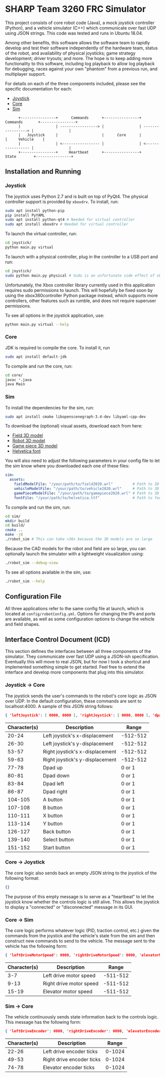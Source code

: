 # SHARP Team 3260 FRC Simulator #
This project consists of core robot code (Java), a mock joystick controller (Python), and a vehicle simulator (C++)
which communicate over fast UDP using JSON strings. This code was tested and runs in Ubuntu 18.04.

Among other benefits, this software allows the software team to rapidly develop and test their software independently of
the hardware team, status of the robot, and availability of physical joysticks; game strategy development; driver
tryouts; and more. The hope is to keep adding more functionality to this software, including log playback to allow log
playback for debugging, races against your own "phantom" from a previous run, and multiplayer support.

For details on each of the three components included, please see the specific documentation for each:
  - [Joystick](joystick/README.md)
  - [Core](core/README.md)
  - [Sim](sim/README.md)

```
      +----------------+      Commands      +----------------+     Commands       +----------------+
      |                | -----------------> |                | -----------------> |                |
      |   Joystick     |                    |      Core      |                    |     Vehicle    |
      |                | <----------------- |                | <----------------- |                |
      +----------------+     Heartbeat      +----------------+       State        +----------------+
```

## Installation and Running ##
### Joystick ###
The joystick uses Python 2.7 and is built on top of PyQt4. The physical controller support is provided by `xboxdrv`. To
install, run:
```sh
sudo apt install python-pip
pip install PyYAML
sudo apt install python-qt4 # Needed for virtual controller
sudo apt install xboxdrv # Needed for virtual controller
```
To launch the virtual controller, run:
```sh
cd joystick/
python main.py virtual
```
To launch with a physical controller, plug in the controller to a USB port and run:
```sh
cd joystick/
sudo python main.py physical # Sudo is an unfortunate side effect of xboxdrv, hopefully remove this soon
```
Unfortunately, the Xbox controller library currently used in this application requires sudo permissions to launch. This
will hopefully be fixed soon by using the xbox360controller Python package instead, which supports more controllers,
other features such as rumble, and does not require superuser permissions.

To see all options in the joystick application, use:
```sh
python main.py virtual --help
```

### Core ###
JDK is required to compile the core. To install it, run
```sh
sudo apt install default-jdk
```
To compile and run the core, run:
```sh
cd core/
javac *.java
java Main
```

### Sim ###
To install the dependencies for the sim, run:
```sh
sudo apt install cmake libopenscenegraph-3.4-dev libyaml-cpp-dev
```
To download the (optional) visual assets, download each from here:
  - [Field 3D model](https://www.dropbox.com/s/1p1i1cbpkj8jp9x/field2020.wrl?dl=0)
  - [Robot 3D model](https://www.dropbox.com/s/ksr9qn4lipebdw8/vehicle2020.wrl?dl=0)
  - [Game piece 3D model](https://www.dropbox.com/s/crgws9oz5v3tcpp/gamepiece2020.wrl?dl=0)
  - [Helvetica font](https://www.dropbox.com/s/2a4qm5csm96wcku/helvetica.ttf?dl=0)

You will also need to adjust the following parameters in your config file to let the sim know where you downloaded each
one of these files:
```yaml
sim:
  assets:
    fieldModelFile: "/your/path/to/field2020.wrl"         # Path to 3D WRL model of the field
    vehicleModelFile: "/your/path/to/vehicle2020.wrl"     # Path to 3D WRL model of the vehicle
    gamePieceModelFile: "/your/path/to/gamepiece2020.wrl" # Path to 3D WRL model of the game piece
    fontFile: "/your/path/to/helvetica.ttf"               # Path to font file for HUD text
```

To compile and run the sim, run:
```sh
cd sim/
mkdir build
cd build/
cmake ..
make -j8
./robot_sim # This can take >30s because the 3D models are so large
```
Because the CAD models for the robot and field are so large, you can optionally launch the simulator with a lightweight
visualization using:
```sh
./robot_sim --debug-view
```
To see all options available in the sim, use:
```sh
./robot_sim --help
```


## Configuration File ##
All three applications refer to the same config file at launch, which is located at `config/robotConfig.yml`. Options
for changing the IPs and ports are available, as well as some configuration options to change the vehicle and field
shapes.


## Interface Control Document (ICD) ##
This section defines the interfaces between all three components of the simulator. They communicate over fast UDP using
a JSON-ish specification. Eventually this will move to real JSON, but for now I took a shortcut and implemented
something simple to get started. Feel free to extend the interface and develop more components that plug into this
simulator.

### Joystick -> Core ###
The joystick sends the user's commands to the robot's core logic as JSON over UDP. In the default configuration, these
commands are sent to localhost:4000. A sample of this JSON string follows:
```json
{ 'leftJoystick': [ 0000, 0000 ], 'rightJoystick': [ 0000, 0000 ], 'dpad': [ 0, 0, 0, 0 ], 'buttons': [ 0, 0, 0, 0 ], 'back': 0, 'select': 0, 'start': 0 }
```

| Character(s)  | Description                     | Range    |
| --------------| ------------------------------- | -------- |
| 20-24         | Left joystick's x-displacement  | -512-512 |
| 26-30         | Left joystick's y-displacement  | -512-512 |
| 53-57         | Right joystick's x-displacement | -512-512 |
| 59-63         | Right joystick's y-displacement | -512-512 |
| 77-78         | Dpad up                         | 0 or 1   |
| 80-81         | Dpad down                       | 0 or 1   |
| 83-84         | Dpad left                       | 0 or 1   |
| 86-87         | Dpad right                      | 0 or 1   |
| 104-105       | A button                        | 0 or 1   |
| 107-108       | B button                        | 0 or 1   |
| 110-111       | X button                        | 0 or 1   |
| 113-114       | Y button                        | 0 or 1   |
| 126-127       | Back button                     | 0 or 1   |
| 139-140       | Select button                   | 0 or 1   |
| 151-152       | Start button                    | 0 or 1   |

### Core -> Joystick ###
The core logic also sends back an empty JSON string to the joystick of the following format:
```json
{}
```
The purpose of this empty message is to serve as a "heartbeat" to let the joystick know whether the controls logic is
still alive. This allows the joystick to display a "connected" or "disconnected" message in its GUI.

### Core -> Sim ###
The core logic performs whatever logic (PID, traction control, etc.) given the commands from the joystick and the
vehicle's state from the sim and then construct new commands to send to the vehicle. The message sent to the vehicle has
the following form:
```json
{ 'leftDriveMotorSpeed': 0000, 'rightDriveMotorSpeed': 0000, 'elevatorMotorSpeed': 0000, 'back': 0, 'guide': 0, 'start': 0 }
```

| Character(s)  | Description                     | Range    |
| --------------| ------------------------------- | -------- |
| 3-7           | Left drive motor speed          | -511-512 |
| 9-13          | Right drive motor speed         | -511-512 |
| 15-19         | Elevator motor speed            | -511-512 |

### Sim -> Core ###
The vehicle continuously sends state information back to the controls logic. This message has the following form:
```json
{ 'leftDriveEncoder': 0000, 'rightDriveEncoder': 0000, 'elevatorEncoder': 0000 }
```

| Character(s)  | Description                     | Range    |
| --------------| ------------------------------- | -------- |
| 22-26         | Left drive encoder ticks        | 0-1024   |
| 49-53         | Right drive encoder ticks       | 0-1024   |
| 74-78         | Elevator encoder ticks          | 0-1024   |
